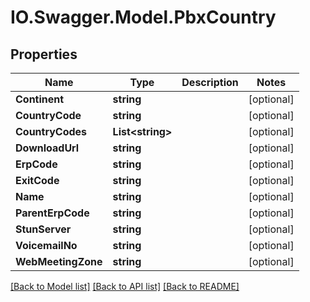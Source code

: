 # IO.Swagger.Model.PbxCountry
## Properties

Name | Type | Description | Notes
------------ | ------------- | ------------- | -------------
**Continent** | **string** |  | [optional] 
**CountryCode** | **string** |  | [optional] 
**CountryCodes** | **List&lt;string&gt;** |  | [optional] 
**DownloadUrl** | **string** |  | [optional] 
**ErpCode** | **string** |  | [optional] 
**ExitCode** | **string** |  | [optional] 
**Name** | **string** |  | [optional] 
**ParentErpCode** | **string** |  | [optional] 
**StunServer** | **string** |  | [optional] 
**VoicemailNo** | **string** |  | [optional] 
**WebMeetingZone** | **string** |  | [optional] 

[[Back to Model list]](../README.md#documentation-for-models) [[Back to API list]](../README.md#documentation-for-api-endpoints) [[Back to README]](../README.md)

